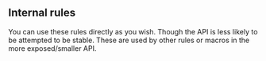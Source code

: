 ## Internal rules


You can use these rules directly as you wish. Though the API is less likely to be attempted to be stable. These are used by other rules or macros in the more exposed/smaller API.